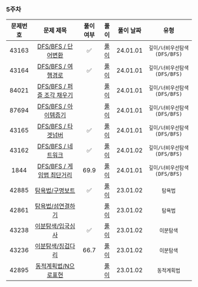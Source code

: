 ### 5주차

| 문제번호 |                         문제 제목                     | 풀이 여부 |                    풀이                    |  풀이 날짜   |     유형      |  
|:----:|:-----------------------------------------------------:|:-:|:----------------------------------------:|:--------:|:-----------:|
|43163| [DFS/BFS / 단어변환](https://school.programmers.co.kr/learn/courses/30/lessons/43163) | ✅ | [풀이](./PGMS_43163_단어변환.java) | 24.01.01 | `깊이/너비우선탐색(DFS/BFS)` |
|43164| [DFS/BFS / 여행경로](https://school.programmers.co.kr/learn/courses/30/lessons/43164?language=java) | ✅ | [풀이](./PGMS_43162_여행경로.java) | 24.01.01 | `깊이/너비우선탐색(DFS/BFS)` | 
|84021| [DFS/BFS / 퍼즐 조각 채우기](https://school.programmers.co.kr/learn/courses/30/lessons/84021) |  | [풀이](./PGMS_84021_퍼즐조각채우기.java) | 24.01.01 | `깊이/너비우선탐색(DFS/BFS)` | 
|87694| [DFS/BFS / 아이템줍기](https://school.programmers.co.kr/learn/courses/30/lessons/87694) | | [풀이](./PGMS_87694_아이템줍기.java) | 24.01.01 | `깊이/너비우선탐색(DFS/BFS)`|
|43165| [DFS/BFS / 타겟넘버](https://school.programmers.co.kr/learn/courses/30/lessons/43165?language=java) | ✅ | [풀이](./PGMS_43165_타겟넘버.java) | 24.01.01 | `깊이/너비우선탐색(DFS/BFS)` | 
|43162| [DFS/BFS / 네트워크](https://school.programmers.co.kr/learn/courses/30/lessons/43162) | ✅ | [풀이](./PGMS_43162_네트워크.java) | 24.01.02| `깊이/너비우선탐색(DFS/BFS)` |    
|1844| [DFS/BFS / 게임맵 최단거리](https://school.programmers.co.kr/learn/courses/30/lessons/1844?language=java) | 69.9 | [풀이](./PGMS_1844_게임맵최단거리.java) | 24.01.01 | `깊이/너비우선탐색(DFS/BFS)` |
|42885| [탐욕법/구명보트](https://school.programmers.co.kr/learn/courses/30/lessons/42885) | ✅ | [풀이](./PGMS_42885_구명보트.java) | 23.01.02 | `탐욕법` |
|42861| [탐욕법/섬연결하기](https://school.programmers.co.kr/learn/courses/30/lessons/42861) | | [풀이](./PGMS_42861_섬연결하기.java) | 23.01.02 | `탐욕법` | 
|43238| [이분탐색/입국심사](https://school.programmers.co.kr/learn/courses/30/lessons/43238) | ✅ | [풀이](./PGMS_43238_입국심사.java) | 23.01.02 | `이분탐색` |
|43236| [이분탐색/징검다리](https://school.programmers.co.kr/learn/courses/30/lessons/43236) | 66.7 | [풀이](./PGMS_43236_징검다리.java) | 23.01.02 | `이분탐색` |
|42895| [동적계획법/N으로표현](https://school.programmers.co.kr/learn/courses/30/lessons/42895) | | [풀이](./PGMS_42895_N으로표현.java) | 23.01.02| `동적계획법` |

